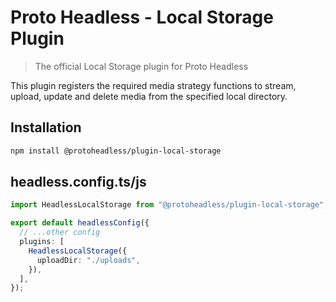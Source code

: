 # Proto Headless - Local Storage Plugin

> The official Local Storage plugin for Proto Headless

This plugin registers the required media strategy functions to stream, upload, update and delete media from the specified local directory.

## Installation

```bash
npm install @protoheadless/plugin-local-storage
```

## headless.config.ts/js

```typescript
import HeadlessLocalStorage from "@protoheadless/plugin-local-storage";

export default headlessConfig({
  // ...other config
  plugins: [
    HeadlessLocalStorage({
      uploadDir: "./uploads",
    }),
  ],
});
```
